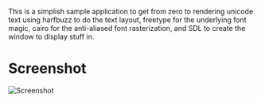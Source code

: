 This is a simplish sample application to get from zero to rendering unicode
text using harfbuzz to do the text layout, freetype for the underlying font
magic, cairo for the anti-aliased font rasterization, and SDL to create the
window to display stuff in.


Screenshot
==========

![Screenshot](https://github.com/anoek/ex-sdl-cairo-freetype-harfbuzz/raw/master/screenshot.png)
